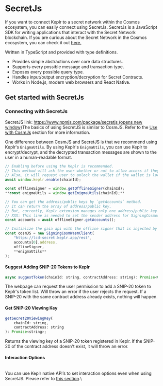 # SecretJs

If you want to connect Keplr to a secret network within the Cosmos ecosystem, you can easily connect using SecretJs. SecretJs is a JavaScript SDK for writing applications that interact with the Secret Network blockchain. If you are curious about the Secret Network in the Cosmos ecosystem, you can check it out [here.](https://scrt.network/about/about-secret-network/)

Written in TypeScript and provided with type definitions.

* Provides simple abstractions over core data structures.
* Supports every possible message and transaction type.
* Exposes every possible query type.
* Handles input/output encryption/decryption for Secret Contracts.
* Works in Node.js, modern web browsers and React Native.

## Get started with SecretJs

### Connecting with SecretJs

SecretJS link: [https://www.npmjs.com/package/secretjs (opens new window)](https://www.npmjs.com/package/secretjs)The basics of using SecretJS is similar to CosmJS. Refer to the [Use with CosmJs](cosmjs.md) section for more information.

One difference between CosmJS and SecretJS is that we recommend using Keplr's `EnigmaUtils`. By using Keplr's `EnigmaUtils`, you can use Keplr to encrypt/decrypt, and the decrypted transaction messages are shown to the user in a human-readable format.

```javascript
// Enabling before using the Keplr is recommended.
// This method will ask the user whether or not to allow access if they haven't visited this website.
// Also, it will request user to unlock the wallet if the wallet is locked.
await window.keplr.enable(chainId);

const offlineSigner = window.getOfflineSigner(chainId);
**const enigmaUtils = window.getEnigmaUtils(chainId);**

// You can get the address/public keys by `getAccounts` method.
// It can return the array of address/public key.
// But, currently, Keplr extension manages only one address/public key pair.
// XXX: This line is needed to set the sender address for SigningCosmosClient.
const accounts = await offlineSigner.getAccounts();

// Initialize the gaia api with the offline signer that is injected by Keplr extension.
const cosmJS = new SigningCosmWasmClient(
    "https://lcd-secret.keplr.app/rest",
    accounts[0].address,
    offlineSigner,
    **enigmaUtils**
);
```

#### Suggest Adding SNIP-20 Tokens to Keplr <a href="#suggest-adding-snip-20-tokens-to-keplr" id="suggest-adding-snip-20-tokens-to-keplr"></a>

```javascript
async suggestToken(chainId: string, contractAddress: string): Promise<void>
```

The webpage can request the user permission to add a SNIP-20 token to Keplr's token list. Will throw an error if the user rejects the request. If a SNIP-20 with the same contract address already exists, nothing will happen.

#### Get SNIP-20 Viewing Key <a href="#get-snip-20-viewing-key" id="get-snip-20-viewing-key"></a>

```javascript
getSecret20ViewingKey(
    chainId: string,
    contractAddress: string
): Promise<string>;
```

Returns the viewing key of a SNIP-20 token registered in Keplr. If the SNIP-20 of the contract address doesn't exist, it will throw an error.

#### Interaction Options

\
You can use Keplr native API’s to set interaction options even when using SecretJS. Please refer to [this section](https://docs.keplr.app/api/#interaction-options).\
